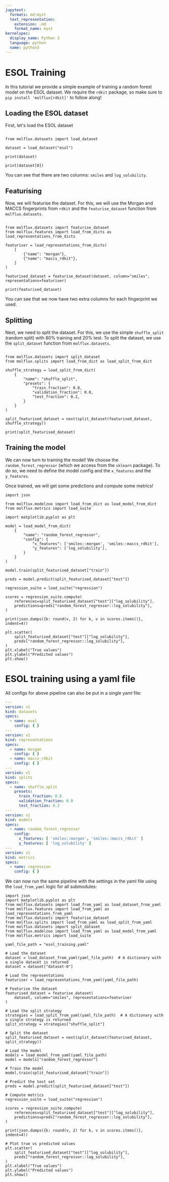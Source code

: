 ```yaml
---
jupytext:
  formats: md:myst
  text_representation:
    extension: .md
    format_name: myst
kernelspec:
  display_name: Python 3
  language: python
  name: python3
---
```


# ESOL Training

In this tutorial we provide a simple example of training a random forest model on the ESOL dataset. We require the ``rdkit``
package, so make sure to ``pip install 'molflux[rdkit]'`` to follow along!


## Loading the ESOL dataset

First, let's load the ESOL dataset

```{code-cell} ipython3

from molflux.datasets import load_dataset

dataset = load_dataset("esol")

print(dataset)

print(dataset[0])
```

You can see that there are two columns: ``smiles`` and ``log_solubility``.


## Featurising

Now, we will featurise the dataset. For this, we will use the Morgan and MACCS fingerprints from ``rdkit`` and the
``featurise_dataset`` function from ``molflux.datasets``.

```{code-cell} ipython3

from molflux.datasets import featurise_dataset
from molflux.features import load_from_dicts as load_representations_from_dicts

featuriser = load_representations_from_dicts(
    [
        {"name": "morgan"},
        {"name": "maccs_rdkit"},
    ]
)

featurised_dataset = featurise_dataset(dataset, column="smiles", representations=featuriser)

print(featurised_dataset)
```

You can see that we now have two extra columns for each fingerprint we used.

## Splitting

Next, we need to split the dataset. For this, we use the simple ``shuffle_split`` (random split) with 80% training and
20% test. To split the dataset, we use the ``split_dataset`` function from ``molflux.datasets``.

```{code-cell} ipython3

from molflux.datasets import split_dataset
from molflux.splits import load_from_dict as load_split_from_dict

shuffle_strategy = load_split_from_dict(
    {
        "name": "shuffle_split",
        "presets": {
            "train_fraction": 0.8,
            "validation_fraction": 0.0,
            "test_fraction": 0.2,
        }
    }
)

split_featurised_dataset = next(split_dataset(featurised_dataset, shuffle_strategy))

print(split_featurised_dataset)
```


## Training the model

We can now turn to training the model! We choose the ``random_forest_regressor`` (which we access from the ``sklearn`` package).
To do so, we need to define the model config and the ``x_features`` and the ``y_features``.

Once trained, we will get some predictions and compute some metrics!

```{code-cell} ipython3
import json

from molflux.modelzoo import load_from_dict as load_model_from_dict
from molflux.metrics import load_suite

import matplotlib.pyplot as plt

model = load_model_from_dict(
    {
        "name": "random_forest_regressor",
        "config": {
            "x_features": ['smiles::morgan', 'smiles::maccs_rdkit'],
            "y_features": ['log_solubility'],
        }
    }
)

model.train(split_featurised_dataset["train"])

preds = model.predict(split_featurised_dataset["test"])

regression_suite = load_suite("regression")

scores = regression_suite.compute(
    references=split_featurised_dataset["test"]["log_solubility"],
    predictions=preds["random_forest_regressor::log_solubility"],
)

print(json.dumps({k: round(v, 2) for k, v in scores.items()}, indent=4))

plt.scatter(
    split_featurised_dataset["test"]["log_solubility"],
    preds["random_forest_regressor::log_solubility"],
)
plt.xlabel("True values")
plt.ylabel("Predicted values")
plt.show()
```

# ESOL training using a yaml file
All configs for above pipeline can also be put in a single yaml file:
```yaml
---
version: v1
kind: datasets
specs:
  - name: esol
    config: { }
---
version: v1
kind: representations
specs:
  - name: morgan
    config: { }
  - name: maccs_rdkit
    config: { }
---
version: v1
kind: splits
specs:
  - name: shuffle_split
    presets:
      train_fraction: 0.8
      validation_fraction: 0.0
      test_fraction: 0.2
---
version: v1
kind: models
specs:
  - name: random_forest_regressor
    config:
      x_features: [ 'smiles::morgan', 'smiles::maccs_rdkit' ]
      y_features: [ 'log_solubility' ]
---
version: v1
kind: metrics
specs:
  - name: regression
    config: { }

```

We can now run the same pipeline with the settings in the yaml file using the `load_from_yaml` logic for all submodules:

```{code-cell} ipython3
import json
import matplotlib.pyplot as plt
from molflux.datasets import load_from_yaml as load_dataset_from_yaml
from molflux.features import load_from_yaml as load_representations_from_yaml
from molflux.datasets import featurise_dataset
from molflux.splits import load_from_yaml as load_split_from_yaml
from molflux.datasets import split_dataset
from molflux.modelzoo import load_from_yaml as load_model_from_yaml
from molflux.metrics import load_suite

yaml_file_path = "esol_training.yaml"

# Load the dataset
dataset = load_dataset_from_yaml(yaml_file_path)  # A dictionary with a single dataset is returned
dataset = dataset["dataset-0"]

# Load the representations
featuriser = load_representations_from_yaml(yaml_file_path)

# Featurise the dataset
featurised_dataset = featurise_dataset(
    dataset, column="smiles", representations=featuriser
)

# Load the split strategy
strategies = load_split_from_yaml(yaml_file_path)  # A dictionary with a single strategy is returned
split_strategy = strategies["shuffle_split"]

# Split the dataset
split_featurised_dataset = next(split_dataset(featurised_dataset, split_strategy))

# Load the model
models = load_model_from_yaml(yaml_file_path)
model = models["random_forest_regressor"]

# Train the model
model.train(split_featurised_dataset["train"])

# Predict the test set
preds = model.predict(split_featurised_dataset["test"])

# Compute metrics
regression_suite = load_suite("regression")

scores = regression_suite.compute(
    references=split_featurised_dataset["test"]["log_solubility"],
    predictions=preds["random_forest_regressor::log_solubility"],
)

print(json.dumps({k: round(v, 2) for k, v in scores.items()}, indent=4))

# Plot true vs predicted values
plt.scatter(
    split_featurised_dataset["test"]["log_solubility"],
    preds["random_forest_regressor::log_solubility"],
)
plt.xlabel("True values")
plt.ylabel("Predicted values")
plt.show()
```
